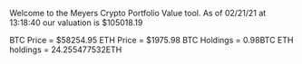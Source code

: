 Welcome to the Meyers Crypto Portfolio Value tool. 
As of 02/21/21 at 13:18:40 our valuation is $105018.19 

BTC Price = $58254.95
 ETH Price = $1975.98
BTC Holdings = 0.98BTC
 ETH holdings = 24.255477532ETH 
